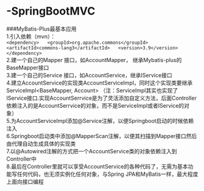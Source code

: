 # -SpringBootMVC

###MyBatis-Plus最基本应用  
1.引入依赖（mvn）：  
		`<dependency>  
    		<groupId>org.apache.commons</groupId>  
    		<artifactId>commons-lang3</artifactId>  
    		<version>3.9</version>  
		</dependency>`  
2.建一个自己的Mapper 接口，如AccountMapper， 继承Mybatis-plus的BaseMapper<Account>接口  
3.建一个自己的Service 接口，如AccountService，继承IService<Account>接口  
4.建立AccountService的实现类AccountServiceImpl，同时这个实现类要继承ServiceImpl<BaseMapper<Account>, Account> （注：ServiceImpl其实也实现了IService接口.实现AccountSerrvice是为了灵活添加自定义方法，后面Controller依赖注入的是AccountSerrvice的对象，而不是ServiceImpl或者IService的对象）  
5.为AccountServiceImpl添加@Service注解，以便Springboot启动的时候依赖注入  
6.Springboot启动类中添加@MapperScan注解，以便其扫描到Mapper接口然后由代理自动生成具体的实现类  
7.以@Autowired注解的方式把一个AccountService类的对象依赖注入到Controller中  
8.最后在Controller里就可以享受AccountService的各种代码了，无需为基本功能写任何代码，也无须实例化任何对象，与Spring JPA和MyBatis一样，最大程度上面向接口编程  